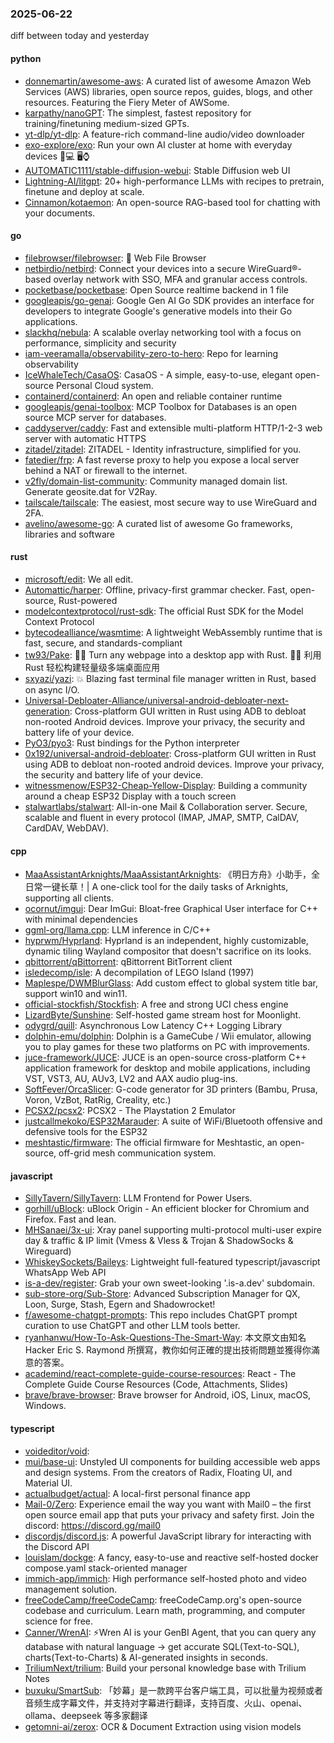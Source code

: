 ### 2025-06-22
diff between today and yesterday

#### python
* [donnemartin/awesome-aws](https://github.com/donnemartin/awesome-aws): A curated list of awesome Amazon Web Services (AWS) libraries, open source repos, guides, blogs, and other resources. Featuring the Fiery Meter of AWSome.
* [karpathy/nanoGPT](https://github.com/karpathy/nanoGPT): The simplest, fastest repository for training/finetuning medium-sized GPTs.
* [yt-dlp/yt-dlp](https://github.com/yt-dlp/yt-dlp): A feature-rich command-line audio/video downloader
* [exo-explore/exo](https://github.com/exo-explore/exo): Run your own AI cluster at home with everyday devices 📱💻 🖥️⌚
* [AUTOMATIC1111/stable-diffusion-webui](https://github.com/AUTOMATIC1111/stable-diffusion-webui): Stable Diffusion web UI
* [Lightning-AI/litgpt](https://github.com/Lightning-AI/litgpt): 20+ high-performance LLMs with recipes to pretrain, finetune and deploy at scale.
* [Cinnamon/kotaemon](https://github.com/Cinnamon/kotaemon): An open-source RAG-based tool for chatting with your documents.

#### go
* [filebrowser/filebrowser](https://github.com/filebrowser/filebrowser): 📂 Web File Browser
* [netbirdio/netbird](https://github.com/netbirdio/netbird): Connect your devices into a secure WireGuard®-based overlay network with SSO, MFA and granular access controls.
* [pocketbase/pocketbase](https://github.com/pocketbase/pocketbase): Open Source realtime backend in 1 file
* [googleapis/go-genai](https://github.com/googleapis/go-genai): Google Gen AI Go SDK provides an interface for developers to integrate Google's generative models into their Go applications.
* [slackhq/nebula](https://github.com/slackhq/nebula): A scalable overlay networking tool with a focus on performance, simplicity and security
* [iam-veeramalla/observability-zero-to-hero](https://github.com/iam-veeramalla/observability-zero-to-hero): Repo for learning observability
* [IceWhaleTech/CasaOS](https://github.com/IceWhaleTech/CasaOS): CasaOS - A simple, easy-to-use, elegant open-source Personal Cloud system.
* [containerd/containerd](https://github.com/containerd/containerd): An open and reliable container runtime
* [googleapis/genai-toolbox](https://github.com/googleapis/genai-toolbox): MCP Toolbox for Databases is an open source MCP server for databases.
* [caddyserver/caddy](https://github.com/caddyserver/caddy): Fast and extensible multi-platform HTTP/1-2-3 web server with automatic HTTPS
* [zitadel/zitadel](https://github.com/zitadel/zitadel): ZITADEL - Identity infrastructure, simplified for you.
* [fatedier/frp](https://github.com/fatedier/frp): A fast reverse proxy to help you expose a local server behind a NAT or firewall to the internet.
* [v2fly/domain-list-community](https://github.com/v2fly/domain-list-community): Community managed domain list. Generate geosite.dat for V2Ray.
* [tailscale/tailscale](https://github.com/tailscale/tailscale): The easiest, most secure way to use WireGuard and 2FA.
* [avelino/awesome-go](https://github.com/avelino/awesome-go): A curated list of awesome Go frameworks, libraries and software

#### rust
* [microsoft/edit](https://github.com/microsoft/edit): We all edit.
* [Automattic/harper](https://github.com/Automattic/harper): Offline, privacy-first grammar checker. Fast, open-source, Rust-powered
* [modelcontextprotocol/rust-sdk](https://github.com/modelcontextprotocol/rust-sdk): The official Rust SDK for the Model Context Protocol
* [bytecodealliance/wasmtime](https://github.com/bytecodealliance/wasmtime): A lightweight WebAssembly runtime that is fast, secure, and standards-compliant
* [tw93/Pake](https://github.com/tw93/Pake): 🤱🏻 Turn any webpage into a desktop app with Rust. 🤱🏻 利用 Rust 轻松构建轻量级多端桌面应用
* [sxyazi/yazi](https://github.com/sxyazi/yazi): 💥 Blazing fast terminal file manager written in Rust, based on async I/O.
* [Universal-Debloater-Alliance/universal-android-debloater-next-generation](https://github.com/Universal-Debloater-Alliance/universal-android-debloater-next-generation): Cross-platform GUI written in Rust using ADB to debloat non-rooted Android devices. Improve your privacy, the security and battery life of your device.
* [PyO3/pyo3](https://github.com/PyO3/pyo3): Rust bindings for the Python interpreter
* [0x192/universal-android-debloater](https://github.com/0x192/universal-android-debloater): Cross-platform GUI written in Rust using ADB to debloat non-rooted android devices. Improve your privacy, the security and battery life of your device.
* [witnessmenow/ESP32-Cheap-Yellow-Display](https://github.com/witnessmenow/ESP32-Cheap-Yellow-Display): Building a community around a cheap ESP32 Display with a touch screen
* [stalwartlabs/stalwart](https://github.com/stalwartlabs/stalwart): All-in-one Mail & Collaboration server. Secure, scalable and fluent in every protocol (IMAP, JMAP, SMTP, CalDAV, CardDAV, WebDAV).

#### cpp
* [MaaAssistantArknights/MaaAssistantArknights](https://github.com/MaaAssistantArknights/MaaAssistantArknights): 《明日方舟》小助手，全日常一键长草！| A one-click tool for the daily tasks of Arknights, supporting all clients.
* [ocornut/imgui](https://github.com/ocornut/imgui): Dear ImGui: Bloat-free Graphical User interface for C++ with minimal dependencies
* [ggml-org/llama.cpp](https://github.com/ggml-org/llama.cpp): LLM inference in C/C++
* [hyprwm/Hyprland](https://github.com/hyprwm/Hyprland): Hyprland is an independent, highly customizable, dynamic tiling Wayland compositor that doesn't sacrifice on its looks.
* [qbittorrent/qBittorrent](https://github.com/qbittorrent/qBittorrent): qBittorrent BitTorrent client
* [isledecomp/isle](https://github.com/isledecomp/isle): A decompilation of LEGO Island (1997)
* [Maplespe/DWMBlurGlass](https://github.com/Maplespe/DWMBlurGlass): Add custom effect to global system title bar, support win10 and win11.
* [official-stockfish/Stockfish](https://github.com/official-stockfish/Stockfish): A free and strong UCI chess engine
* [LizardByte/Sunshine](https://github.com/LizardByte/Sunshine): Self-hosted game stream host for Moonlight.
* [odygrd/quill](https://github.com/odygrd/quill): Asynchronous Low Latency C++ Logging Library
* [dolphin-emu/dolphin](https://github.com/dolphin-emu/dolphin): Dolphin is a GameCube / Wii emulator, allowing you to play games for these two platforms on PC with improvements.
* [juce-framework/JUCE](https://github.com/juce-framework/JUCE): JUCE is an open-source cross-platform C++ application framework for desktop and mobile applications, including VST, VST3, AU, AUv3, LV2 and AAX audio plug-ins.
* [SoftFever/OrcaSlicer](https://github.com/SoftFever/OrcaSlicer): G-code generator for 3D printers (Bambu, Prusa, Voron, VzBot, RatRig, Creality, etc.)
* [PCSX2/pcsx2](https://github.com/PCSX2/pcsx2): PCSX2 - The Playstation 2 Emulator
* [justcallmekoko/ESP32Marauder](https://github.com/justcallmekoko/ESP32Marauder): A suite of WiFi/Bluetooth offensive and defensive tools for the ESP32
* [meshtastic/firmware](https://github.com/meshtastic/firmware): The official firmware for Meshtastic, an open-source, off-grid mesh communication system.

#### javascript
* [SillyTavern/SillyTavern](https://github.com/SillyTavern/SillyTavern): LLM Frontend for Power Users.
* [gorhill/uBlock](https://github.com/gorhill/uBlock): uBlock Origin - An efficient blocker for Chromium and Firefox. Fast and lean.
* [MHSanaei/3x-ui](https://github.com/MHSanaei/3x-ui): Xray panel supporting multi-protocol multi-user expire day & traffic & IP limit (Vmess & Vless & Trojan & ShadowSocks & Wireguard)
* [WhiskeySockets/Baileys](https://github.com/WhiskeySockets/Baileys): Lightweight full-featured typescript/javascript WhatsApp Web API
* [is-a-dev/register](https://github.com/is-a-dev/register): Grab your own sweet-looking '.is-a.dev' subdomain.
* [sub-store-org/Sub-Store](https://github.com/sub-store-org/Sub-Store): Advanced Subscription Manager for QX, Loon, Surge, Stash, Egern and Shadowrocket!
* [f/awesome-chatgpt-prompts](https://github.com/f/awesome-chatgpt-prompts): This repo includes ChatGPT prompt curation to use ChatGPT and other LLM tools better.
* [ryanhanwu/How-To-Ask-Questions-The-Smart-Way](https://github.com/ryanhanwu/How-To-Ask-Questions-The-Smart-Way): 本文原文由知名 Hacker Eric S. Raymond 所撰寫，教你如何正確的提出技術問題並獲得你滿意的答案。
* [academind/react-complete-guide-course-resources](https://github.com/academind/react-complete-guide-course-resources): React - The Complete Guide Course Resources (Code, Attachments, Slides)
* [brave/brave-browser](https://github.com/brave/brave-browser): Brave browser for Android, iOS, Linux, macOS, Windows.

#### typescript
* [voideditor/void](https://github.com/voideditor/void): 
* [mui/base-ui](https://github.com/mui/base-ui): Unstyled UI components for building accessible web apps and design systems. From the creators of Radix, Floating UI, and Material UI.
* [actualbudget/actual](https://github.com/actualbudget/actual): A local-first personal finance app
* [Mail-0/Zero](https://github.com/Mail-0/Zero): Experience email the way you want with Mail0 – the first open source email app that puts your privacy and safety first. Join the discord: https://discord.gg/mail0
* [discordjs/discord.js](https://github.com/discordjs/discord.js): A powerful JavaScript library for interacting with the Discord API
* [louislam/dockge](https://github.com/louislam/dockge): A fancy, easy-to-use and reactive self-hosted docker compose.yaml stack-oriented manager
* [immich-app/immich](https://github.com/immich-app/immich): High performance self-hosted photo and video management solution.
* [freeCodeCamp/freeCodeCamp](https://github.com/freeCodeCamp/freeCodeCamp): freeCodeCamp.org's open-source codebase and curriculum. Learn math, programming, and computer science for free.
* [Canner/WrenAI](https://github.com/Canner/WrenAI): ⚡️Wren AI is your GenBI Agent, that you can query any database with natural language → get accurate SQL(Text-to-SQL), charts(Text-to-Charts) & AI-generated insights in seconds.
* [TriliumNext/trilium](https://github.com/TriliumNext/trilium): Build your personal knowledge base with Trilium Notes
* [buxuku/SmartSub](https://github.com/buxuku/SmartSub): 「妙幕」是一款跨平台客户端工具，可以批量为视频或者音频生成字幕文件，并支持对字幕进行翻译，支持百度、火山、openai、ollama、deepseek 等多家翻译
* [getomni-ai/zerox](https://github.com/getomni-ai/zerox): OCR & Document Extraction using vision models
